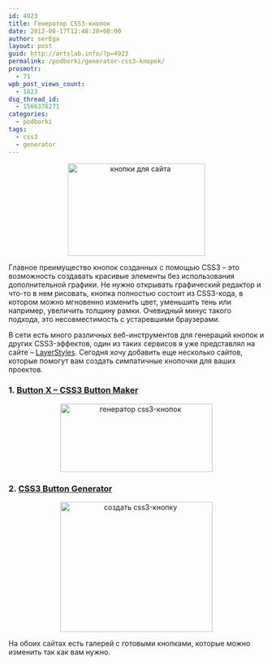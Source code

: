```yaml
---
id: 4923
title: Генератор CSS3-кнопок
date: 2012-08-17T12:48:28+00:00
author: serEga
layout: post
guid: http://artslab.info/?p=4923
permalink: /podborki/generator-css3-knopok/
prosmotr:
  - 71
wpb_post_views_count:
  - 1823
dsq_thread_id:
  - 1566376271
categories:
  - podborki
tags:
  - css3
  - generator
---
```

<center>
  <a href="{{site.img_cdn}}/knopki_dlya_saita.png"><img src="{{site.img_cdn}}/knopki_dlya_saita.png" alt="кнопки для сайта" title="knopki_dlya_saita" width="270" height="182" class="aligncenter size-full wp-image-4932" /></a>
</center>

Главное преимущество кнопок созданных с помощью CSS3 &#8211; это возможность создавать красивые элементы без использования дополнительной графики. Не нужно открывать графический редактор и что-то в нем рисовать, кнопка полностью состоит из CSS3-кода, в котором можно мгновенно изменить цвет, уменьшить тень или например, увеличить толщину рамки. Очевидный минус такого подхода, это несовместимость с устаревшими браузерами.

<!--more-->

В сети есть много различных веб-инструментов для генераций кнопок и других CSS3-эффектов, один из таких сервисов я уже представлял на сайте &#8211; [LayerStyles](http://artslab.info/onlayn-servisyi/layerstyles-css3-stili-photoshop-like/). Сегодня хочу добавить еще несколько сайтов, которые помогут вам создать симпатичные кнопочки для ваших проектов.

### 1. [Button X &#8211; CSS3 Button Maker](http://www.webarti.com/best-CSS3-button-maker/)

<center>
  <a href="{{site.img_cdn}}/css3_knopka.png"><img src="{{site.img_cdn}}/css3_knopka-300x134.png" alt="генератор css3-кнопок" title="css3_knopka" width="300" height="134" class="aligncenter size-medium wp-image-4929" srcset="{{site.img_cdn}}/css3_knopka-300x134.png 300w, {{site.img_cdn}}/css3_knopka-1024x459.png 1024w, {{site.img_cdn}}/css3_knopka.png 1312w" sizes="(max-width: 300px) 100vw, 300px" /></a>
</center>

### 2. [CSS3 Button Generator](http://css3button.net/)

<center>
  <a href="{{site.img_cdn}}/css3_generator_knopok.png"><img src="{{site.img_cdn}}/css3_generator_knopok-300x256.png" alt="создать css3-кнопку" title="css3_generator_knopok" width="300" height="256" class="aligncenter size-medium wp-image-4928" srcset="{{site.img_cdn}}/css3_generator_knopok-300x256.png 300w, {{site.img_cdn}}/css3_generator_knopok.png 935w" sizes="(max-width: 300px) 100vw, 300px" /></a>
</center>

На обоих сайтах есть галерей с готовыми кнопками, которые можно изменить так как вам нужно.